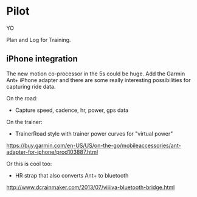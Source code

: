 Pilot
=====

YO

Plan and Log for Training.

iPhone integration
------------------

The new motion co-processor in the 5s could be huge. Add the Garmin Ant+ iPhone
adapter and there are some really interesting possibilities for capturing ride
data.

On the road:
- Capture speed, cadence, hr, power, gps data

On the trainer:
- TrainerRoad style with trainer power curves for "virtual power"

https://buy.garmin.com/en-US/US/on-the-go/mobileaccessories/ant-adapter-for-iphone/prod103887.html

Or this is cool too:
- HR strap that also converts Ant+ to bluetooth

http://www.dcrainmaker.com/2013/07/viiiiva-bluetooth-bridge.html
